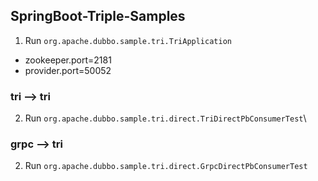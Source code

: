 ## SpringBoot-Triple-Samples
1. Run `org.apache.dubbo.sample.tri.TriApplication`
- zookeeper.port=2181
- provider.port=50052

### tri --> tri
2. Run `org.apache.dubbo.sample.tri.direct.TriDirectPbConsumerTest`\

### grpc --> tri
2. Run `org.apache.dubbo.sample.tri.direct.GrpcDirectPbConsumerTest`
